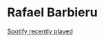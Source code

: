 # Rafael Barbieru
[Spotify recently played](https://spotify-recently-played-readme.vercel.app/api?user=raffillium)
